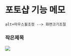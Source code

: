 # 포토샵 기능 메모

```
alt+마우스휠조정 --> 화면크기조절
```

### 작은제목

<img src="https://hani10004.github.io/img/Untitled-3.jpg">
